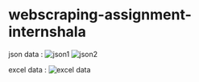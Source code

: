 # webscraping-assignment-internshala

json data :
![json1](https://user-images.githubusercontent.com/83511327/207860564-135ceb2b-a958-47e8-bec4-2944e8495bd9.PNG)
![json2](https://user-images.githubusercontent.com/83511327/207860585-3162a121-ff3d-4742-a7ea-c37c27432ba9.PNG)

excel data :
![excel data](https://user-images.githubusercontent.com/83511327/207860611-53668fbf-7083-4050-bd38-212a2c09609c.PNG)
